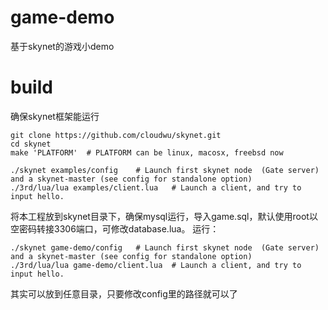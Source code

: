 # game-demo
基于skynet的游戏小demo

# build
确保skynet框架能运行
```
git clone https://github.com/cloudwu/skynet.git
cd skynet
make 'PLATFORM'  # PLATFORM can be linux, macosx, freebsd now

./skynet examples/config	# Launch first skynet node  (Gate server) and a skynet-master (see config for standalone option)
./3rd/lua/lua examples/client.lua 	# Launch a client, and try to input hello.
```
将本工程放到skynet目录下，确保mysql运行，导入game.sql，默认使用root以空密码转接3306端口，可修改database.lua。
运行：
```
./skynet game-demo/config	# Launch first skynet node  (Gate server) and a skynet-master (see config for standalone option)
./3rd/lua/lua game-demo/client.lua 	# Launch a client, and try to input hello.
```
其实可以放到任意目录，只要修改config里的路径就可以了
